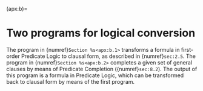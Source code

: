 <!--H2: Chapter/Appendix B-->
(apx:b)=
# Two programs for logical conversion #

<!--section 2.5 section 8.2-->
The program in {numref}`Section %s<apx:b.1>` transforms a formula in first-order Predicate Logic to clausal form, as described in {numref}`sec:2.5`. The program in {numref}`Section %s<apx:b.2>` completes a given set of general clauses by means of Predicate Completion ({numref}`sec:8.2`). The output of this program is a formula in Predicate Logic, which can be transformed back to clausal form by means of the first program.
<!--appendix B.1 appendix B.2-->
